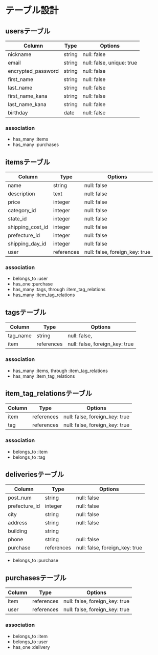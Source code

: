 # テーブル設計

## usersテーブル

| Column             | Type    | Options                   |
| ------------------ | ------- | ------------------------- |
| nickname           | string  | null: false               |
| email              | string  | null: false, unique: true |
| encrypted_password | string  | null: false               |
| first_name         | string  | null: false               |
| last_name          | string  | null: false               |
| first_name_kana    | string  | null: false               |
| last_name_kana     | string  | null: false               |
| birthday           | date    | null: false               |

### association

- has_many :items
- has_many :purchases

## itemsテーブル

| Column           | Type       | Options                        |
| ---------------- | ---------- | ------------------------------ |
| name             | string     | null: false                    |
| description      | text       | null: false                    |
| price            | integer    | null: false                    |
| category_id      | integer    | null: false                    |
| state_id         | integer    | null: false                    |
| shipping_cost_id | integer    | null: false                    |
| prefecture_id    | integer    | null: false                    |
| shipping_day_id  | integer    | null: false                    |
| user             | references | null: false, foreign_key: true |

### association

- belongs_to :user
- has_one :purchase
- has_many :tags, through :item_tag_relations
- has_many :item_tag_relations

## tagsテーブル

| Column   | Type       | Options                        |
| -------- | ---------- | ------------------------------ |
| tag_name | string     | null: false,                   |
| item     | references | null: false, foreign_key: true |

### association

- has_many :items, through :item_tag_relations
- has_many :item_tag_relations

## item_tag_relationsテーブル

| Column | Type       | Options                        |
| ------ | ---------- | ------------------------------ |
| item   | references | null: false, foreign_key: true |
| tag    | references | null: false, foreign_key: true |

### association

- belongs_to :item
- belongs_to :tag

## deliveriesテーブル

| Column        | Type       | Options                        |
| ------------- | ---------- | ------------------------------ |
| post_num      | string     | null: false                    |
| prefecture_id | integer    | null: false                    |
| city          | string     | null: false                    |
| address       | string     | null: false                    |
| building      | string     |                                |
| phone         | string     | null: false                    |
| purchase      | references | null: false, foreign_key: true |

- belongs_to :purchase

## purchasesテーブル

| Column | Type       | Options                        |
| ------ | ---------- | ------------------------------ |
| item   | references | null: false, foreign_key: true |
| user   | references | null: false, foreign_key: true |

### association

- belongs_to :item
- belongs_to :user
- has_one :delivery